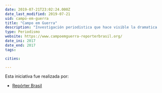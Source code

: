 ```yaml
---
date: 2019-07-21T23:02:24.000Z
date_last_modified: 2019-07-21
uid: campo-em-guerra
title: "Campo em Guerra"
description: "Investigación periodistica que hace visible la dramatica situación que viven los indígenas Jaminawa en la Amazonía."
type: Periodismo
website: https://www.campoemguerra-reporterbrasil.org/
date_ini: 2017
date_end: 2017
tags:

cities: 

---
```


Esta iniciativa fue realizada por:

- [Repórter Brasil](/organizaciones/reporter-brasil)
